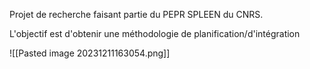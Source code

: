 Projet de recherche faisant partie du PEPR SPLEEN du CNRS.

L'objectif est d'obtenir une méthodologie de planification/d'intégration 

![[Pasted image 20231211163054.png]]